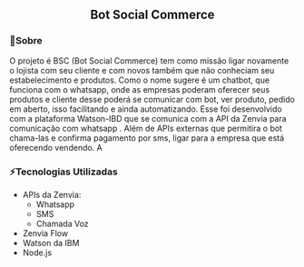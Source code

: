 
<h2 align="center">Bot Social Commerce</h2>


<h3>🔷Sobre</h3>

O projeto é BSC (Bot Social Commerce) tem como missão ligar novamente o lojista com seu cliente e com novos também que não conheciam seu estabelecimento e produtos.
Como o nome sugere é um chatbot, que funciona com o whatsapp, onde as empresas poderam oferecer seus produtos e cliente desse poderá se comunicar com bot, ver produto, 
pedido em aberto, isso facilitando e ainda automatizando.
Esse foi desenvolvido com a plataforma Watson-IBD que se comunica com a API da Zenvia para comunicação com whatsapp . Além de APIs externas que permitira o bot chama-las 
e confirma pagamento por sms, ligar para a empresa que está oferecendo vendendo. A</n>

</n>
<h3>⚡Tecnologias Utilizadas</h3>

  - APIs da Zenvia:
    - Whatsapp
    - SMS
    - Chamada Voz
  - Zenvia Flow
  - Watson da IBM
  - Node.js
  
  
